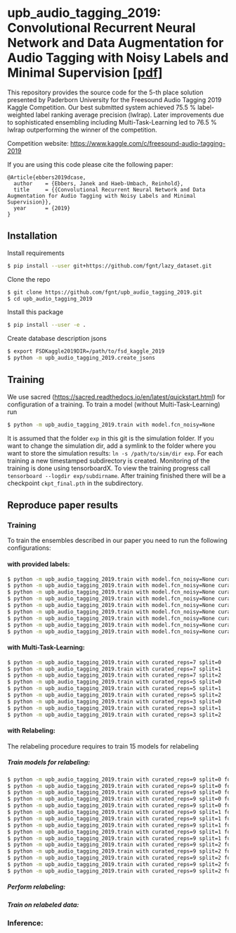 # upb_audio_tagging_2019: Convolutional Recurrent Neural Network and Data Augmentation for Audio Tagging with Noisy Labels and Minimal Supervision [\[pdf\]](http://dcase.community/documents/challenge2019/technical_reports/DCASE2019_Ebbers_92_t2.pdf)

This repository provides the source code for the 5-th place solution presented by Paderborn University for the Freesound Audio Tagging 2019 Kaggle Competition.
Our best submitted system achieved 75.5 % label-weighted label ranking average precision (lwlrap).
Later improvements due to sophisticated ensembling including Multi-Task-Learning led to 76.5 % lwlrap outperforming the winner of the competition.

Competition website: https://www.kaggle.com/c/freesound-audio-tagging-2019

If you are using this code please cite the following paper:

```
@Article{ebbers2019dcase,
  author    = {Ebbers, Janek and Haeb-Umbach, Reinhold},
  title     = {{Convolutional Recurrent Neural Network and Data Augmentation for Audio Tagging with Noisy Labels and Minimal Supervision}},
  year      = {2019}
}
```

## Installation
Install requirements
```bash
$ pip install --user git+https://github.com/fgnt/lazy_dataset.git
```

Clone the repo
```bash
$ git clone https://github.com/fgnt/upb_audio_tagging_2019.git
$ cd upb_audio_tagging_2019
```

Install this package
```bash
$ pip install --user -e .
```

Create database description jsons
```bash
$ export FSDKaggle2019DIR=/path/to/fsd_kaggle_2019
$ python -m upb_audio_tagging_2019.create_jsons
```

## Training
We use sacred (https://sacred.readthedocs.io/en/latest/quickstart.html) for
configuration of a training. To train a model (without Multi-Task-Learning) run
```bash
$ python -m upb_audio_tagging_2019.train with model.fcn_noisy=None
```

It is assumed that the folder `exp` in this git is the simulation folder.
If you want to change the simulation dir, add a symlink to the folder where you
want to store the simulation results: `ln -s /path/to/sim/dir exp`.
For each training a new timestamped subdirectory is created.
Monitoring of the training is done using tensorboardX.
To view the training progress call `tensorboard --logdir exp/subdirname`.
After training finished there will be a checkpoint `ckpt_final.pth` in the
subdirectory.


## Reproduce paper results
### Training
To train the ensembles described in our paper you need to run the following
configurations:
#### with provided labels:
```bash
$ python -m upb_audio_tagging_2019.train with model.fcn_noisy=None curated_reps=7 split=0
$ python -m upb_audio_tagging_2019.train with model.fcn_noisy=None curated_reps=7 split=1
$ python -m upb_audio_tagging_2019.train with model.fcn_noisy=None curated_reps=7 split=2
$ python -m upb_audio_tagging_2019.train with model.fcn_noisy=None curated_reps=5 split=0
$ python -m upb_audio_tagging_2019.train with model.fcn_noisy=None curated_reps=5 split=1
$ python -m upb_audio_tagging_2019.train with model.fcn_noisy=None curated_reps=5 split=2
$ python -m upb_audio_tagging_2019.train with model.fcn_noisy=None curated_reps=3 split=0
$ python -m upb_audio_tagging_2019.train with model.fcn_noisy=None curated_reps=3 split=1
$ python -m upb_audio_tagging_2019.train with model.fcn_noisy=None curated_reps=3 split=2
```
#### with Multi-Task-Learning:
```bash
$ python -m upb_audio_tagging_2019.train with curated_reps=7 split=0
$ python -m upb_audio_tagging_2019.train with curated_reps=7 split=1
$ python -m upb_audio_tagging_2019.train with curated_reps=7 split=2
$ python -m upb_audio_tagging_2019.train with curated_reps=5 split=0
$ python -m upb_audio_tagging_2019.train with curated_reps=5 split=1
$ python -m upb_audio_tagging_2019.train with curated_reps=5 split=2
$ python -m upb_audio_tagging_2019.train with curated_reps=3 split=0
$ python -m upb_audio_tagging_2019.train with curated_reps=3 split=1
$ python -m upb_audio_tagging_2019.train with curated_reps=3 split=2
```

#### with Relabeling:
The relabeling procedure requires to train 15 models for relabeling
##### Train models for relabeling:
```bash
$ python -m upb_audio_tagging_2019.train with curated_reps=9 split=0 fold=0
$ python -m upb_audio_tagging_2019.train with curated_reps=9 split=0 fold=1
$ python -m upb_audio_tagging_2019.train with curated_reps=9 split=0 fold=2
$ python -m upb_audio_tagging_2019.train with curated_reps=9 split=0 fold=3
$ python -m upb_audio_tagging_2019.train with curated_reps=9 split=0 fold=4
$ python -m upb_audio_tagging_2019.train with curated_reps=9 split=1 fold=0
$ python -m upb_audio_tagging_2019.train with curated_reps=9 split=1 fold=1
$ python -m upb_audio_tagging_2019.train with curated_reps=9 split=1 fold=2
$ python -m upb_audio_tagging_2019.train with curated_reps=9 split=1 fold=3
$ python -m upb_audio_tagging_2019.train with curated_reps=9 split=1 fold=4
$ python -m upb_audio_tagging_2019.train with curated_reps=9 split=2 fold=0
$ python -m upb_audio_tagging_2019.train with curated_reps=9 split=2 fold=1
$ python -m upb_audio_tagging_2019.train with curated_reps=9 split=2 fold=2
$ python -m upb_audio_tagging_2019.train with curated_reps=9 split=2 fold=3
$ python -m upb_audio_tagging_2019.train with curated_reps=9 split=2 fold=4
```

##### Perform relabeling:

##### Train on relabeled data:

### Inference:
